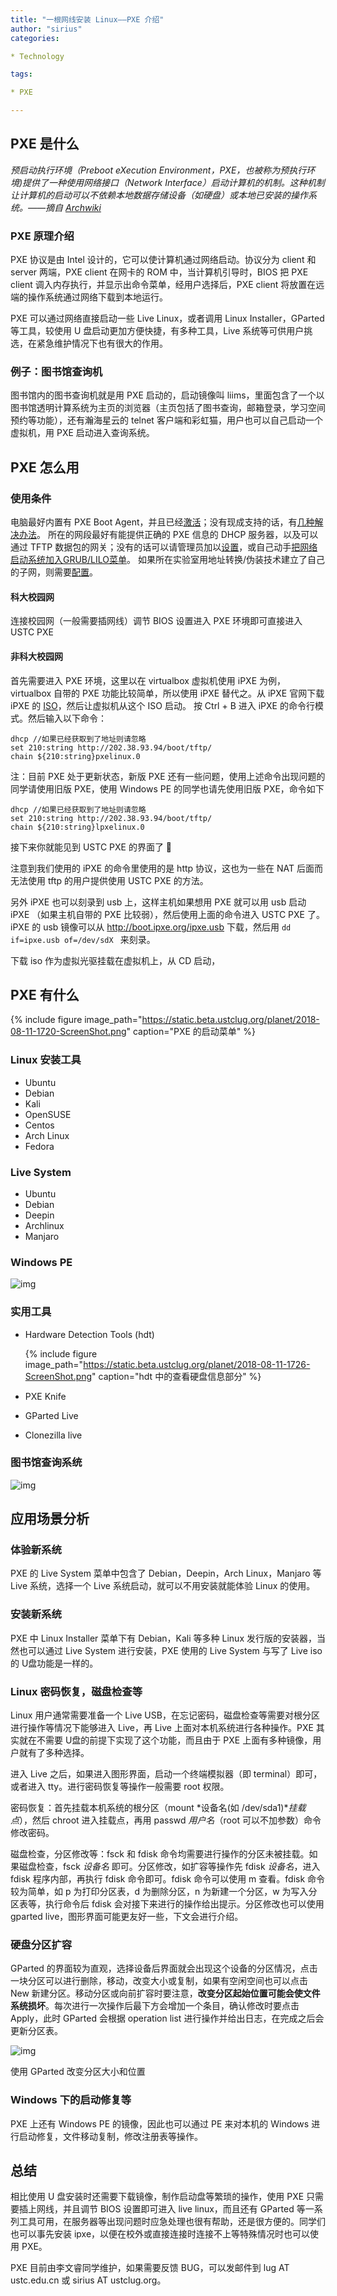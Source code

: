 ```yaml
---
title: "一根网线安装 Linux——PXE 介绍"
author: "sirius"
categories: 

* Technology

tags: 

* PXE

---
```


## PXE 是什么

*预启动执行环境（Preboot eXecution Environment，PXE，也被称为预执行环境)提供了一种使用网络接口（Network Interface）启动计算机的机制。这种机制让计算机的启动可以不依赖本地数据存储设备（如硬盘）或本地已安装的操作系统。——摘自 [Archwiki](https://wiki.archlinux.org/index.php/PXE)*

### PXE 原理介绍

PXE 协议是由 Intel 设计的，它可以使计算机通过网络启动。协议分为 client 和 server 两端，PXE client 在网卡的 ROM 中，当计算机引导时，BIOS 把 PXE client 调入内存执行，并显示出命令菜单，经用户选择后，PXE client 将放置在远端的操作系统通过网络下载到本地运行。

PXE 可以通过网络直接启动一些 Live Linux，或者调用 Linux Installer，GParted 等工具，较使用 U 盘启动更加方便快捷，有多种工具，Live 系统等可供用户挑选，在紧急维护情况下也有很大的作用。

### 例子：图书馆查询机

图书馆内的图书查询机就是用 PXE 启动的，启动镜像叫 liims，里面包含了一个以图书馆透明计算系统为主页的浏览器（主页包括了图书查询，邮箱登录，学习空间预约等功能），还有瀚海星云的 telnet 客户端和彩虹猫，用户也可以自己启动一个虚拟机，用 PXE 启动进入查询系统。

## PXE 怎么用

### 使用条件

电脑最好内置有 PXE Boot Agent，并且已经[激活](https://lug.ustc.edu.cn/wiki/server/pxe/faq#如何激活我电脑中的_pxe_boot_agent)；没有现成支持的话，有[几种解决办法](https://lug.ustc.edu.cn/wiki/server/pxe/faq#我的电脑没有内置_pxe_boot_agent_我该怎么做)。
所在的网段最好有能提供正确的 PXE 信息的 DHCP 服务器，以及可以通过 TFTP 数据包的网关；没有的话可以请管理员加以[设置](https://lug.ustc.edu.cn/wiki/server/pxe/faq#我们实验室有自己的网关和dhcp服务器_该如何设置以便子网内的计算机能够访问pxe服务)，或自己动手[把网络启动系统加入GRUB/LILO菜单](https://lug.ustc.edu.cn/wiki/server/pxe/faq#如何把某个_pxeustc_上的网络启动系统直接加入_grublilo_的启动菜单)。
如果所在实验室用地址转换/伪装技术建立了自己的子网，则需要[配置](https://lug.ustc.edu.cn/wiki/server/pxe/faq#我们实验室有自己的网关和dhcp服务器_该如何设置以便子网内的计算机能够访问pxe服务)。

#### 科大校园网

连接校园网（一般需要插网线）调节 BIOS 设置进入 PXE 环境即可直接进入 USTC PXE

#### 非科大校园网

首先需要进入 PXE 环境，这里以在 virtualbox 虚拟机使用 iPXE 为例， virtualbox 自带的 PXE 功能比较简单，所以使用 iPXE 替代之。从 iPXE 官网下载 iPXE 的 [ISO](http://boot.ipxe.org/ipxe.iso)，然后让虚拟机从这个 ISO 启动。 按 Ctrl + B 进入 iPXE 的命令行模式。然后输入以下命令：

``` 
dhcp //如果已经获取到了地址则请忽略
set 210:string http://202.38.93.94/boot/tftp/
chain ${210:string}pxelinux.0
```

注：目前 PXE 处于更新状态，新版 PXE 还有一些问题，使用上述命令出现问题的同学请使用旧版 PXE，使用 Windows PE 的同学也请先使用旧版 PXE，命令如下

``` 
dhcp //如果已经获取到了地址则请忽略
set 210:string http://202.38.93.94/boot/tftp/
chain ${210:string}lpxelinux.0
```

接下来你就能见到 USTC PXE 的界面了 🙂

注意到我们使用的 iPXE 的命令里使用的是 http 协议，这也为一些在 NAT 后面而无法使用 tftp 的用户提供使用 USTC PXE 的方法。

另外 iPXE 也可以刻录到 usb 上，这样主机如果想用 PXE 就可以用 usb 启动 iPXE （如果主机自带的 PXE 比较弱），然后使用上面的命令进入 USTC PXE 了。 iPXE 的 usb 镜像可以从 http://boot.ipxe.org/ipxe.usb 下载，然后用 `dd if=ipxe.usb of=/dev/sdX ` 来刻录。

下载 iso 作为虚拟光驱挂载在虚拟机上，从 CD 启动，

## PXE 有什么

{% include figure image_path="https://static.beta.ustclug.org/planet/2018-08-11-1720-ScreenShot.png" caption="PXE 的启动菜单" %}

### Linux 安装工具

* Ubuntu
* Debian
* Kali
* OpenSUSE
* Centos
* Arch Linux
* Fedora

### Live System

* Ubuntu
* Debian
* Deepin
* Archlinux
* Manjaro

### Windows PE 

![img](https://static.beta.ustclug.org/planet/2018-08-11-1733-ScreenShot-2.png)

### 实用工具

* Hardware Detection Tools (hdt)

    {% include figure image_path="https://static.beta.ustclug.org/planet/2018-08-11-1726-ScreenShot.png" caption="hdt 中的查看硬盘信息部分" %}

* PXE Knife
* GParted Live
* Clonezilla live

### 图书馆查询系统

![img](https://static.beta.ustclug.org/planet/2018-08-11-1943-ScreenShot.png)

## 应用场景分析

### 体验新系统

PXE 的 Live System 菜单中包含了 Debian，Deepin，Arch Linux，Manjaro 等 Live 系统，选择一个 Live 系统启动，就可以不用安装就能体验 Linux 的使用。

### 安装新系统

PXE 中 Linux Installer 菜单下有 Debian，Kali 等多种 Linux 发行版的安装器，当然也可以通过 Live System 进行安装，PXE 使用的 Live System 与写了 Live iso 的 U盘功能是一样的。

### Linux 密码恢复，磁盘检查等

Linux 用户通常需要准备一个 Live USB，在忘记密码，磁盘检查等需要对根分区进行操作等情况下能够进入 Live，再 Live 上面对本机系统进行各种操作。PXE 其实就在不需要 U盘的前提下实现了这个功能，而且由于 PXE 上面有多种镜像，用户就有了多种选择。

进入 Live 之后，如果进入图形界面，启动一个终端模拟器（即 terminal）即可，或者进入 tty。进行密码恢复等操作一般需要 root 权限。

密码恢复：首先挂载本机系统的根分区（mount *设备名(如 /dev/sda1)**挂载点*），然后 chroot 进入挂载点，再用 passwd *用户名*（root 可以不加参数）命令修改密码。

磁盘检查，分区修改等：fsck 和 fdisk 命令均需要进行操作的分区未被挂载。如果磁盘检查，fsck *设备名* 即可。分区修改，如扩容等操作先 fdisk *设备名*，进入 fdisk 程序内部，再执行 fdisk 命令即可。fdisk 命令可以使用 m 查看。fdisk 命令较为简单，如 p 为打印分区表，d 为删除分区，n 为新建一个分区，w 为写入分区表等，执行命令后 fdisk 会对接下来进行的操作给出提示。分区修改也可以使用 gparted live，图形界面可能更友好一些，下文会进行介绍。

### 硬盘分区扩容

GParted 的界面较为直观，选择设备后界面就会出现这个设备的分区情况，点击一块分区可以进行删除，移动，改变大小或复制，如果有空闲空间也可以点击 New 新建分区。移动分区或向前扩容时要注意，**改变分区起始位置可能会使文件系统损坏**。每次进行一次操作后最下方会增加一个条目，确认修改时要点击 Apply，此时 GParted 会根据 operation list 进行操作并给出日志，在完成之后会更新分区表。

![img](https://static.beta.ustclug.org/planet/2018-08-11-1717-ScreenShot-1.png)

使用 GParted 改变分区大小和位置

### Windows 下的启动修复等

PXE 上还有 Windows PE 的镜像，因此也可以通过 PE 来对本机的 Windows 进行启动修复，文件移动复制，修改注册表等操作。

## 总结

相比使用 U 盘安装时还需要下载镜像，制作启动盘等繁琐的操作，使用 PXE 只需要插上网线，并且调节 BIOS 设置即可进入 live linux，而且还有 GParted 等一系列工具可用，在服务器等出现问题时应急处理也很有帮助，还是很方便的。同学们也可以事先安装 ipxe，以便在校外或直接连接时连接不上等特殊情况时也可以使用 PXE。

PXE 目前由李文睿同学维护，如果需要反馈 BUG，可以发邮件到 lug AT ustc.edu.cn 或 sirius AT ustclug.org。
